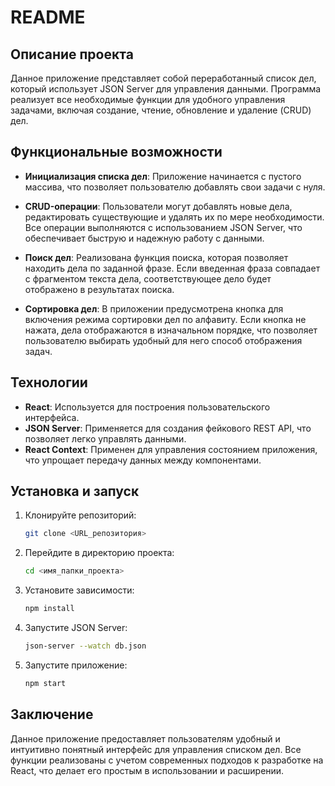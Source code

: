 # README

## Описание проекта

Данное приложение представляет собой переработанный список дел, который использует JSON Server для управления данными. Программа реализует все необходимые функции для удобного управления задачами, включая создание, чтение, обновление и удаление (CRUD) дел.

## Функциональные возможности

- **Инициализация списка дел**: Приложение начинается с пустого массива, что позволяет пользователю добавлять свои задачи с нуля.
  
- **CRUD-операции**: Пользователи могут добавлять новые дела, редактировать существующие и удалять их по мере необходимости. Все операции выполняются с использованием JSON Server, что обеспечивает быструю и надежную работу с данными.

- **Поиск дел**: Реализована функция поиска, которая позволяет находить дела по заданной фразе. Если введенная фраза совпадает с фрагментом текста дела, соответствующее дело будет отображено в результатах поиска.

- **Сортировка дел**: В приложении предусмотрена кнопка для включения режима сортировки дел по алфавиту. Если кнопка не нажата, дела отображаются в изначальном порядке, что позволяет пользователю выбирать удобный для него способ отображения задач.

## Технологии

- **React**: Используется для построения пользовательского интерфейса.
- **JSON Server**: Применяется для создания фейкового REST API, что позволяет легко управлять данными.
- **React Context**: Применен для управления состоянием приложения, что упрощает передачу данных между компонентами.

## Установка и запуск

1. Клонируйте репозиторий:
   ```bash
   git clone <URL_репозитория>
   ```

2. Перейдите в директорию проекта:
   ```bash
   cd <имя_папки_проекта>
   ```

3. Установите зависимости:
   ```bash
   npm install
   ```

4. Запустите JSON Server:
   ```bash
   json-server --watch db.json
   ```

5. Запустите приложение:
   ```bash
   npm start
   ```

## Заключение

Данное приложение предоставляет пользователям удобный и интуитивно понятный интерфейс для управления списком дел. Все функции реализованы с учетом современных подходов к разработке на React, что делает его простым в использовании и расширении.
